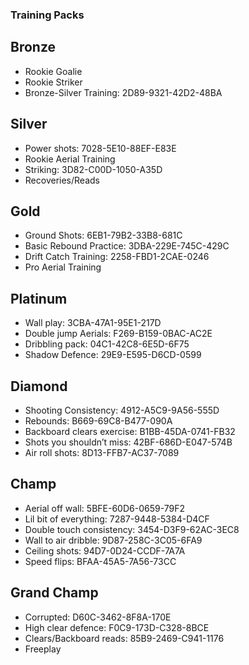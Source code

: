 ### Training Packs

## Bronze
- Rookie Goalie
- Rookie Striker
- Bronze-Silver Training: 2D89-9321-42D2-48BA

## Silver
- Power shots: 7028-5E10-88EF-E83E
- Rookie Aerial Training
- Striking: 3D82-C00D-1050-A35D
- Recoveries/Reads

## Gold
- Ground Shots: 6EB1-79B2-33B8-681C
- Basic Rebound Practice: 3DBA-229E-745C-429C
- Drift Catch Training: 2258-FBD1-2CAE-0246
- Pro Aerial Training

## Platinum
- Wall play: 3CBA-47A1-95E1-217D
- Double jump Aerials: F269-B159-0BAC-AC2E
- Dribbling pack: 04C1-42C8-6E5D-6F75
- Shadow Defence: 29E9-E595-D6CD-0599

## Diamond
- Shooting Consistency: 4912-A5C9-9A56-555D
- Rebounds: B669-69C8-B477-090A
- Backboard clears exercise: B1BB-45DA-0741-FB32
- Shots you shouldn’t miss: 42BF-686D-E047-574B
- Air roll shots: 8D13-FFB7-AC37-7089

## Champ
- Aerial off wall: 5BFE-60D6-0659-79F2
- Lil bit of everything: 7287-9448-5384-D4CF
- Double touch consistency: 3454-D3F9-62AC-3EC8
- Wall to air dribble: 9D87-258C-3C05-6FA9
- Ceiling shots: 94D7-0D24-CCDF-7A7A
- Speed flips: BFAA-45A5-7A56-73CC

## Grand Champ
- Corrupted: D60C-3462-8F8A-170E
- High clear defence: F0C9-173D-C328-8BCE
- Clears/Backboard reads: 85B9-2469-C941-1176
- Freeplay
